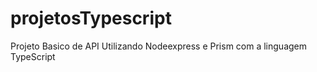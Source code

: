 ﻿# projetosTypescript
Projeto Basico de API Utilizando Nodeexpress e Prism com a linguagem TypeScript


